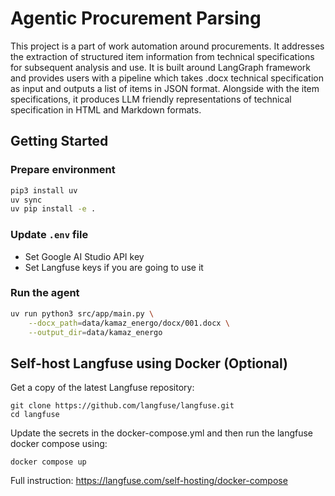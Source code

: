 # Agentic Procurement Parsing

This project is a part of work automation around procurements. It addresses the extraction of structured item information from technical specifications for subsequent analysis and use. It is built around LangGraph framework and provides users with a pipeline which takes .docx technical specification as input and outputs a list of items in JSON format. Alongside with the item specifications, it produces LLM friendly representations of technical specification in HTML and Markdown formats.

## Getting Started

### Prepare environment

```bash
pip3 install uv
uv sync
uv pip install -e .
```

### Update `.env` file

- Set Google AI Studio API key
- Set Langfuse keys if you are going to use it

### Run the agent

```bash
uv run python3 src/app/main.py \
    --docx_path=data/kamaz_energo/docx/001.docx \
    --output_dir=data/kamaz_energo
```

## Self-host Langfuse using Docker (Optional)

Get a copy of the latest Langfuse repository:

```
git clone https://github.com/langfuse/langfuse.git
cd langfuse
```

Update the secrets in the docker-compose.yml and then run the langfuse docker compose using:

```
docker compose up
```

Full instruction: https://langfuse.com/self-hosting/docker-compose
